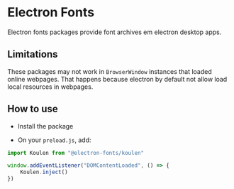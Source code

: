 # Electron Fonts

Electron fonts packages provide font archives em electron desktop apps.

## Limitations

These packages may not work in `BrowserWindow` instances that loaded online webpages. That happens because electron by default not allow load local resources in webpages.

## How to use

* Install the package

* On your `preload.js`, add:

```ts
import Koulen from "@electron-fonts/koulen"

window.addEventListener("DOMContentLoaded", () => {
    Koulen.inject()
})
```